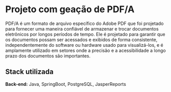 
#  Projeto com geação de PDF/A

PDF/A é um formato de arquivo específico do Adobe PDF que foi projetado para fornecer uma maneira confiável de armazenar e trocar documentos eletrônicos por longos períodos de tempo. Ele é projetado para garantir que os documentos possam ser acessados e exibidos de forma consistente, independentemente do software ou hardware usado para visualizá-los, e é amplamente utilizado em setores onde a precisão e a acessibilidade a longo prazo dos documentos são importantes.

## Stack utilizada

**Back-end:** Java, SpringBoot, PostgreSQL, JasperReports


